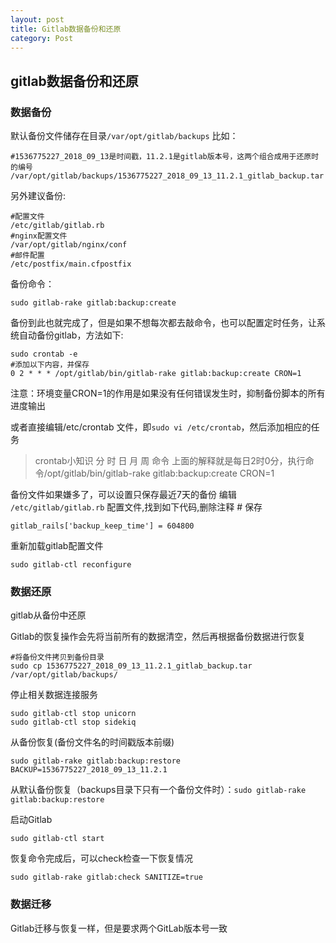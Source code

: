 ```yaml
---
layout: post
title: Gitlab数据备份和还原
category: Post
---
```



## gitlab数据备份和还原

### 数据备份

默认备份文件储存在目录`/var/opt/gitlab/backups`
比如：
```
#1536775227_2018_09_13是时间戳，11.2.1是gitlab版本号，这两个组合成用于还原时的编号
/var/opt/gitlab/backups/1536775227_2018_09_13_11.2.1_gitlab_backup.tar
```

另外建议备份:

```
#配置文件
/etc/gitlab/gitlab.rb
#nginx配置文件
/var/opt/gitlab/nginx/conf
#邮件配置
/etc/postfix/main.cfpostfix
```

备份命令：
```shell
sudo gitlab-rake gitlab:backup:create
```
备份到此也就完成了，但是如果不想每次都去敲命令，也可以配置定时任务，让系统自动备份gitlab，方法如下:
```shell
sudo crontab -e
#添加以下内容，并保存
0 2 * * * /opt/gitlab/bin/gitlab-rake gitlab:backup:create CRON=1
```

注意：环境变量CRON=1的作用是如果没有任何错误发生时，抑制备份脚本的所有进度输出  

或者直接编辑/etc/crontab 文件，即`sudo vi /etc/crontab`，然后添加相应的任务

> crontab小知识
> 分 时 日 月 周 命令
> 上面的解释就是每日2时0分，执行命令/opt/gitlab/bin/gitlab-rake gitlab:backup:create CRON=1


备份文件如果嫌多了，可以设置只保存最近7天的备份 
编辑 `/etc/gitlab/gitlab.rb` 配置文件,找到如下代码,删除注释 #  保存 
```shell
gitlab_rails['backup_keep_time'] = 604800
```
重新加载gitlab配置文件
```shell
sudo gitlab-ctl reconfigure
```

### 数据还原
gitlab从备份中还原

Gitlab的恢复操作会先将当前所有的数据清空，然后再根据备份数据进行恢复
```shell
#将备份文件拷贝到备份目录
sudo cp 1536775227_2018_09_13_11.2.1_gitlab_backup.tar /var/opt/gitlab/backups/ 
```

停止相关数据连接服务
```shell
sudo gitlab-ctl stop unicorn
sudo gitlab-ctl stop sidekiq
```

从备份恢复(备份文件名的时间戳版本前缀)
```shell
sudo gitlab-rake gitlab:backup:restore BACKUP=1536775227_2018_09_13_11.2.1
```
从默认备份恢复（backups目录下只有一个备份文件时）：`sudo gitlab-rake gitlab:backup:restore`

启动Gitlab
```shell
sudo gitlab-ctl start
```

恢复命令完成后，可以check检查一下恢复情况
```shell
sudo gitlab-rake gitlab:check SANITIZE=true
```
### 数据迁移
Gitlab迁移与恢复一样，但是要求两个GitLab版本号一致



